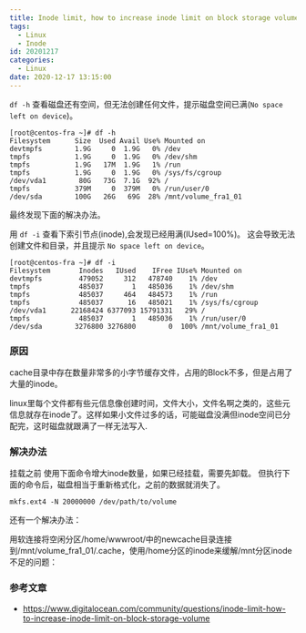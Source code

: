 ```yaml
---
title: Inode limit, how to increase inode limit on block storage volume?
tags:
  - Linux
  - Inode
id: 20201217
categories:
  - Linux
date: 2020-12-17 13:15:00
---
```


`df -h` 查看磁盘还有空间，但无法创建任何文件，提示磁盘空间已满(`No space left on device`)。
```
[root@centos-fra ~]# df -h
Filesystem      Size  Used Avail Use% Mounted on
devtmpfs        1.9G     0  1.9G   0% /dev
tmpfs           1.9G     0  1.9G   0% /dev/shm
tmpfs           1.9G   17M  1.9G   1% /run
tmpfs           1.9G     0  1.9G   0% /sys/fs/cgroup
/dev/vda1        80G   73G  7.1G  92% /
tmpfs           379M     0  379M   0% /run/user/0
/dev/sda        100G   26G   69G  28% /mnt/volume_fra1_01
```

最终发现下面的解决办法。

用 `df -i` 查看下索引节点(inode),会发现已经用满(IUsed=100%)。
这会导致无法创建文件和目录，并且提示 `No space left on device`。

```
[root@centos-fra ~]# df -i
Filesystem       Inodes   IUsed    IFree IUse% Mounted on
devtmpfs         479052     312   478740    1% /dev
tmpfs            485037       1   485036    1% /dev/shm
tmpfs            485037     464   484573    1% /run
tmpfs            485037      16   485021    1% /sys/fs/cgroup
/dev/vda1      22168424 6377093 15791331   29% /
tmpfs            485037       1   485036    1% /run/user/0
/dev/sda        3276800 3276800        0  100% /mnt/volume_fra1_01

```

### 原因

cache目录中存在数量非常多的小字节缓存文件，占用的Block不多，但是占用了大量的inode。

linux里每个文件都有些元信息像创建时间，文件大小，文件名啊之类的，这些元信息就存在inode了。这样如果小文件过多的话，可能磁盘没满但inode空间已分配完，这时磁盘就跟满了一样无法写入.

### 解决办法

挂载之前 使用下面命令增大inode数量，如果已经挂载，需要先卸载。
但执行下面的命令后，磁盘相当于重新格式化，之前的数据就消失了。

```
mkfs.ext4 -N 20000000 /dev/path/to/volume
```

还有一个解决办法：

用软连接将空闲分区/home/wwwroot/中的newcache目录连接到/mnt/volume_fra1_01/.cache，使用/home分区的inode来缓解/mnt分区inode不足的问题：


### 参考文章
- https://www.digitalocean.com/community/questions/inode-limit-how-to-increase-inode-limit-on-block-storage-volume